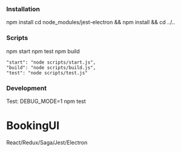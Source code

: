 ### Installation

npm install
cd node_modules/jest-electron && npm install && cd ../..

### Scripts

npm start
npm test
npm build

    "start": "node scripts/start.js",
    "build": "node scripts/build.js",
    "test": "node scripts/test.js"

### Development

Test:
DEBUG_MODE=1 npm test

# BookingUI

React/Redux/Saga/Jest/Electron
